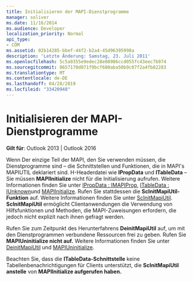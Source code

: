 ```yaml
---
title: Initialisieren der MAPI-Dienstprogramme
manager: soliver
ms.date: 11/16/2014
ms.audience: Developer
localization_priority: Normal
api_type:
- COM
ms.assetid: 02b14285-bbef-44f2-b2a4-45d96395998a
description: 'Letzte Änderung: Samstag, 23. Juli 2011'
ms.openlocfilehash: 5c5a9355e9edec28e08986ccd055fc43eec7b974
ms.sourcegitcommit: 8657170d071f9bcf680aba50b9c07f2a4fb82283
ms.translationtype: MT
ms.contentlocale: de-DE
ms.lasthandoff: 04/28/2019
ms.locfileid: "33420948"
---
```

# <a name="initializing-the-mapi-utilities"></a>Initialisieren der MAPI-Dienstprogramme

  
  
**Gilt für**: Outlook 2013 | Outlook 2016 
  
Wenn Der einzige Teil der MAPI, den Sie verwenden müssen, die Dienstprogramme sind – die Schnittstellen und Funktionen, die in MAPI's MAPIUTIL deklariert sind. H-Headerdatei wie **IPropData** und **ITableData** – Sie müssen **MAPIInitialize** nicht für die Initialisierung aufrufen. Weitere Informationen finden Sie unter [IPropData : IMAPIProp](ipropdataimapiprop.md), [ITableData : IUnknown](itabledataiunknown.md)und [MAPIInitialize](mapiinitialize.md). Rufen Sie stattdessen die **ScInitMapiUtil-Funktion** auf. Weitere Informationen finden Sie unter [ScInitMapiUtil](scinitmapiutil.md). **ScInitMapiUtil** ermöglicht Clientanwendungen die Verwendung von Hilfsfunktionen und Methoden, die MAPI-Zuweisungen erfordern, die jedoch nicht explizit nach ihnen gefragt werden. 
  
Rufen Sie zum Zeitpunkt des Herunterfahrens **DeinitMapiUtil** auf, um mit den Dienstprogrammen verbundene Ressourcen frei zu geben. Rufen Sie **MAPIUninitialize nicht auf.** Weitere Informationen finden Sie unter [DeinitMapiUtil](deinitmapiutil.md) und [MAPIUninitialize](mapiuninitialize.md).
  
Beachten Sie, dass die **ITableData-Schnittstelle** keine Tabellenbenachrichtigungen für Clients unterstützt, die **ScInitMapiUtil anstelle** von **MAPIInitialize aufgerufen haben.** 
  

